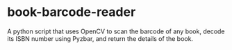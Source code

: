 # book-barcode-reader
A python script that uses OpenCV to scan the barcode of any book, decode its ISBN number using Pyzbar, and return the details of the book.
